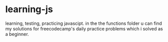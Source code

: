 # learning-js
learning, testing, practicing javascipt.
in the the functions folder u can find my solutions for freecodecamp's daily practice problems which i solved as a beginner.
